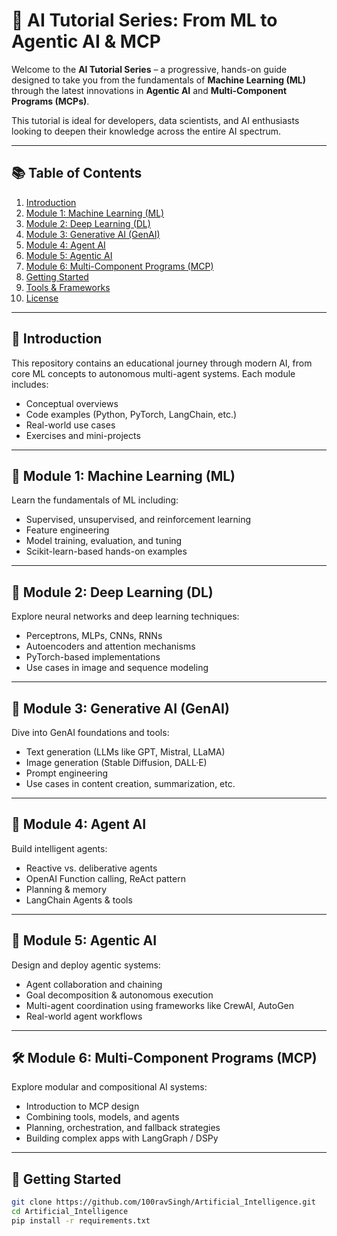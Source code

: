# 🚀 AI Tutorial Series: From ML to Agentic AI & MCP

Welcome to the **AI Tutorial Series** – a progressive, hands-on guide designed to take you from the fundamentals of **Machine Learning (ML)** through the latest innovations in **Agentic AI** and **Multi-Component Programs (MCPs)**.

This tutorial is ideal for developers, data scientists, and AI enthusiasts looking to deepen their knowledge across the entire AI spectrum.

---

## 📚 Table of Contents

1. [Introduction](#introduction)
2. [Module 1: Machine Learning (ML)](#module-1-machine-learning-ml)
3. [Module 2: Deep Learning (DL)](#module-2-deep-learning-dl)
4. [Module 3: Generative AI (GenAI)](#module-3-generative-ai-genai)
5. [Module 4: Agent AI](#module-4-agent-ai)
6. [Module 5: Agentic AI](#module-5-agentic-ai)
7. [Module 6: Multi-Component Programs (MCP)](#module-6-multi-component-programs-mcp)
8. [Getting Started](#getting-started)
9. [Tools & Frameworks](#tools--frameworks)
10. [License](#license)

---

## 🧠 Introduction

This repository contains an educational journey through modern AI, from core ML concepts to autonomous multi-agent systems. Each module includes:

- Conceptual overviews
- Code examples (Python, PyTorch, LangChain, etc.)
- Real-world use cases
- Exercises and mini-projects

---

## 📘 Module 1: Machine Learning (ML)

Learn the fundamentals of ML including:

- Supervised, unsupervised, and reinforcement learning
- Feature engineering
- Model training, evaluation, and tuning
- Scikit-learn-based hands-on examples

---

## 📗 Module 2: Deep Learning (DL)

Explore neural networks and deep learning techniques:

- Perceptrons, MLPs, CNNs, RNNs
- Autoencoders and attention mechanisms
- PyTorch-based implementations
- Use cases in image and sequence modeling

---

## 📙 Module 3: Generative AI (GenAI)

Dive into GenAI foundations and tools:

- Text generation (LLMs like GPT, Mistral, LLaMA)
- Image generation (Stable Diffusion, DALL·E)
- Prompt engineering
- Use cases in content creation, summarization, etc.

---

## 🤖 Module 4: Agent AI

Build intelligent agents:

- Reactive vs. deliberative agents
- OpenAI Function calling, ReAct pattern
- Planning & memory
- LangChain Agents & tools

---

## 🧠 Module 5: Agentic AI

Design and deploy agentic systems:

- Agent collaboration and chaining
- Goal decomposition & autonomous execution
- Multi-agent coordination using frameworks like CrewAI, AutoGen
- Real-world agent workflows

---

## 🛠️ Module 6: Multi-Component Programs (MCP)

Explore modular and compositional AI systems:

- Introduction to MCP design
- Combining tools, models, and agents
- Planning, orchestration, and fallback strategies
- Building complex apps with LangGraph / DSPy

---

## 🚀 Getting Started

```bash
git clone https://github.com/100ravSingh/Artificial_Intelligence.git
cd Artificial_Intelligence
pip install -r requirements.txt
